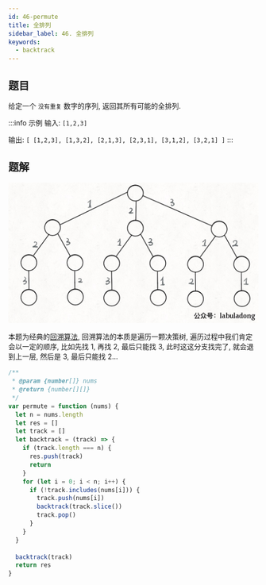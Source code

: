 ```yaml
---
id: 46-permute
title: 全排列
sidebar_label: 46. 全排列
keywords:
  - backtrack
---
```


## 题目

给定一个 `没有重复` 数字的序列, 返回其所有可能的全排列.

:::info 示例
输入: `[1,2,3]`

输出:
`[ [1,2,3], [1,3,2], [2,1,3], [2,3,1], [3,1,2], [3,2,1] ]`
:::

## 题解

![backtrack](../../static/img/backtrack.jpg)

本题为经典的[回溯算法](/algorithm-design/backtrack/backtrack), 回溯算法的本质是遍历一颗决策树, 遍历过程中我们肯定会以一定的顺序, 比如先找 1, 再找 2, 最后只能找 3, 此时这这分支找完了, 就会退到上一层, 然后是 3, 最后只能找 2...

```js
/**
 * @param {number[]} nums
 * @return {number[][]}
 */
var permute = function (nums) {
  let n = nums.length
  let res = []
  let track = []
  let backtrack = (track) => {
    if (track.length === n) {
      res.push(track)
      return
    }
    for (let i = 0; i < n; i++) {
      if (!track.includes(nums[i])) {
        track.push(nums[i])
        backtrack(track.slice())
        track.pop()
      }
    }
  }

  backtrack(track)
  return res
}
```
